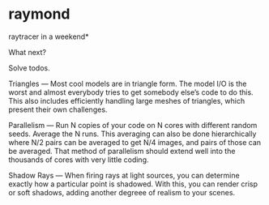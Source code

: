# raymond
raytracer in a weekend*

What next?

Solve todos.

Triangles — Most cool models are in triangle form. The model I/O is the worst and almost everybody tries to get somebody else’s code to do this. This also includes efficiently handling large meshes of triangles, which present their own challenges.

Parallelism — Run N
 copies of your code on N
 cores with different random seeds. Average the N
 runs. This averaging can also be done hierarchically where N/2
 pairs can be averaged to get N/4
 images, and pairs of those can be averaged. That method of parallelism should extend well into the thousands of cores with very little coding.

Shadow Rays — When firing rays at light sources, you can determine exactly how a particular point is shadowed. With this, you can render crisp or soft shadows, adding another degreee of realism to your scenes.
